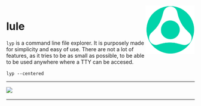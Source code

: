 

<img align="right" width="26%" src="./resources/LOGO.png">

lule
===

`lyp` is a command line file explorer. It is purposely made for simplicity and easy of use. There are not a lot of features, as it tries to be as small as possible, to be able to be used anywhere where a TTY can be accesed.

```
lyp --centered
```
<hr>

![](./resources/a_gif.gif)

<hr>
